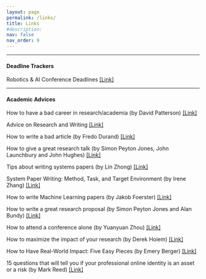 ```yaml
---
layout: page
permalink: /links/
title: Links
#description: 
nav: false
nav_order: 9
---
```


---
<section>
  <h4>Deadline Trackers</h4>
  <p>Robotics & AI Conference Deadlines <a href="https://aideadlin.es/?sub=CV,RO" target="_blank">[Link]</a></p>
</section>

---
<section>
  <h4>Academic Advices</h4>
  <p>How to have a bad career in research/academia (by David Patterson) <a href="https://www.youtube.com/watch?v=Rn1w4MRHIhc" target="_blank">[Link]</a></p>
  <p>Advice on Research and Writing <a href="http://www.cs.cmu.edu/afs/cs.cmu.edu/user/mleone/web/how-to.html" target="_blank">[Link]</a></p>
  <p>How to write a bad article (by Fredo Durand) <a href="http://people.csail.mit.edu/fredo/FredoBadWriting.pdf" target="_blank">[Link]</a></p>
  <p>How to give a great research talk (by Simon Peyton Jones, John Launchbury and John Hughes) <a href="https://www.microsoft.com/en-us/research/academic-program/give-great-research-talk/" target="_blank">[Link]</a></p>
  <p>Tips about writing systems papers (by Lin Zhong) <a href="https://www.ruf.rice.edu/~mobile/writing.html" target="_blank">[Link]</a></p>
  <p>System Paper Writing: Method, Task, and Target Environment (by Irene Zhang) <a href="https://irenezhang.net/blog/2021/06/05/hints.html" target="_blank">[Link]</a></p>
  <p>How to write Machine Learning papers (by Jakob Foerster) <a href="https://docs.google.com/document/d/16R1E2ExKUCP5SlXWHr-KzbVDx9DBUclra-EbU8IB-iE/mobilebasic" target="_blank">[Link]</a></p>
  <p>How to write a great research proposal (by Simon Peyton Jones and Alan Bundy) <a href="https://www.microsoft.com/en-us/research/academic-program/how-to-write-a-great-research-proposal/" target="_blank">[Link]</a></p>
  <p>How to attend a conference alone (by Yuanyuan Zhou) <a href="https://whova.com/blog/7-tips-for-attending-a-conference-alone-and-having-a-good-time-blog/" target="_blank">[Link]</a></p>
  <p>How to maximize the impact of your research (by Derek Hoiem) <a href="https://medium.com/vision-of-seeing/how-to-maximize-the-impact-of-your-research-f431d3c67e8d" target="_blank">[Link]</a></p>
  <p>How to Have Real-World Impact: Five Easy Pieces (by Emery Berger) <a href="https://blog.sigplan.org/2019/10/29/how-to-have-real-world-impact-five-easy-pieces/" target="_blank">[Link]</a></p>
  <p>15 questions that will tell you if your professional online identity is an asset or a risk (by Mark Reed) <a href="https://www.linkedin.com/pulse/15-questions-tell-you-your-professional-online-identity-mark-reed/" target="_blank">[Link]</a></p>
</section>




